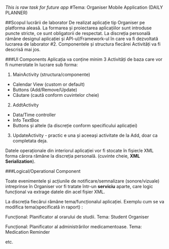 *This is raw task for future app*
#Tema: Organiser Mobile Application (DAILY PLANNER)

##Scopul lucrării de laborator
De realizat aplicație tip Organiser pe platforma aleasă.
La formarea și proiectarea aplicațiilor sunt introduse puncte stricte,
ce sunt obligatorii de respectat. La discreția personală rămâne designul aplicației
și API-ul/Framework-ul în care va fi dezvoltată lucrarea de laborator #2. Componentele și 
structura fiecărei Activități va fi descrisă mai jos.

###UI Components
Aplicația va conține minim 3 Activități de baza care vor fi numerotate în lucrare sub forma:

1. MainActivity (structura/componente)
  * Calendar View (custom or default)
  * Buttons (Add/Remove/Update)
  * Căutare (caută conform cuvintelor cheie)

2. AddtActivity
  * Data/Time controller
  * Info TextBox
  * Buttons
și altele (la discreție conform specificului aplicației)

3. UpdateActivity - practic e una și aceeași activitate de la Add, doar ca completata deja.

Datele operaționale din interiorul aplicației vor fi stocate în fișier/e XML forma cărora rămâne la discreția 
personală. (cuvinte cheie, **XML Serialization**).

###Logical/Operational Component

Toate evenimentele și acțiunile de notificare/semnalizare (sonore/vizuale) intreprinse în Organiser
vor fi tratate într-un **serviciu** aparte, care logic funcțional va extrage datele din acel fișier XML.



La discreția fiecărui rămâne tema/funcționalul aplicației. Exemplu cum se va modifica tema(specificată in raport) :


Funcțional: Planificator al orarului de studii.
Tema: Student Organiser

Funcțional: Planificator al administrărilor medicamentoase.
Tema: Medication Reminder

etc.


